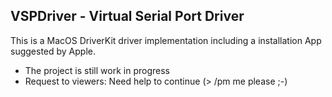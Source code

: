 ## VSPDriver - Virtual Serial Port Driver

This is a MacOS DriverKit driver implementation including
a installation App suggested by Apple.

- The project is still work in progress 
- Request to viewers: Need help to continue (> /pm me please ;-)
 
